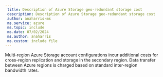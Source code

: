 ```yaml
---
 title: Description of Azure Storage geo-redundant storage cost
 description: Description of Azure Storage geo-redundant storage cost
 author: anaharris-ms
 ms.service: azure
 ms.topic: include
 ms.date: 07/02/2024
 ms.author: anaharris
 ms.custom: include file
---
```


Multi-region Azure Storage account configurations incur additional costs for cross-region replication and storage in the secondary region. Data transfer between Azure regions is charged based on standard inter-region bandwidth rates.

